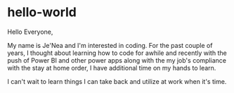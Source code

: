 # hello-world

Hello Everyone,

My name is Je'Nea and I'm interested in coding. For the past couple of years, I thought about learning how to code for awhile and recently with the push of Power BI and other power apps along with the my job's compliance with the stay at home order, I have additional time on my hands to learn.

I can't wait to learn things I can take back and utilize at work when it's time.
